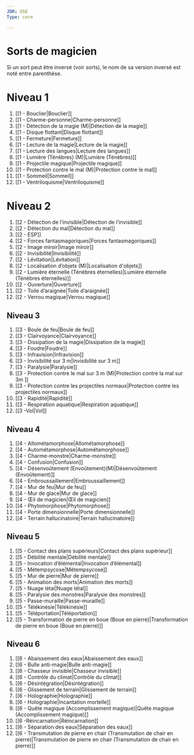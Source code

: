 ```yaml
---
JDR: OSE
Type: core

---
```

# Sorts de magicien

Si un sort peut être inversé (voir sorts), le nom de sa version inversé est noté entre parenthèse.

# Niveau 1
1. [[1 - Bouclier|Bouclier]]
2. [[1 - Charme-personne|Charme-personne]]
3. [[1 - Détection de la magie (M)|Détection de la magie]]
4. [[1 - Disque flottant|Disque flottant]]
5. [[1 - Fermeture|Fermeture]]
6. [[1 - Lecture de la magie|Lecture de la magie]]
7. [[1 - Lecture des langues|Lecture des langues]]
8. [[1 - Lumière (Ténèbres) (M)|Lumière (Ténèbres)]]
9. [[1 - Projectile magique|Projectile magique]]
10. [[1 - Protection contre le mal (M)|Protection contre le mal]]
11. [[1 - Sommeil|Sommeil]]
12. [[1 - Ventriloquisme|Ventriloquisme]]

# Niveau 2
1. [[2 - Détection de l’invisible|Détection de l’invisible]]
2. [[2 - Détection du mal|Détection du mal]]
3. [[2 - ESP]]
4. [[2 - Forces fantasmagoriques|Forces fantasmagoriques]]
5. [[2 - Image miroir|Image miroir]]
6. [[2 - Invisibilité|Invisibilité]]
7. [[2 - Lévitation|Lévitation]]
8. [[2 - Localisation d’objets (M)|Localisation d'objets]]
9. [[2 - Lumière éternelle (Ténèbres éternelles)|Lumière éternelle (Ténèbres éternelles)]]
10. [[2 - Ouverture|Ouverture]]
11. [[2 - Toile d’araignée|Toile d’araignée]]
12. [[2 - Verrou magique|Verrou magique]]

## Niveau 3
1. [[3 - Boule de feu|Boule de feu]]
2. [[3 - Clairvoyance|Clairvoyance]]
3. [[3 - Dissipation de la magie|Dissipation de la magie]]
4. [[3 - Foudre|Foudre]]
5. [[3 - Infravision|Infravision]]
6. [[3 - Invisibilité sur 3 m|Invisibilité sur 3 m]]
7. [[3 - Paralysie|Paralysie]]
8. [[3 - Protection contre le mal sur 3 m (M)|Protection contre la mal sur 3m ]]
9. [[3 - Protection contre les projectiles normaux|Protection contre les projectiles normaux]]
10. [[3 - Rapidité|Rapidité]]
11. [[3 - Respiration aquatique|Respiration aquatique]]
12. [[3 -Vol|Vol]]

## Niveau 4
1. [[4 - Allométamorphose|Allométamorphose]]
2. [[4 - Autométamorphose|Autométamorphose]]
3. [[4 - Charme-monstre|Charme-monstre]]
4. [[4 - Confusion|Confusion]]
5. [[4 - Désenvoûtement (Envoûtement)(M)|Désenvoûtement (Envoûtement)]]
6. [[4 - Embroussaillement|Embroussaillement]]
7. [[4 - Mur de feu|Mur de feu]]
8. [[4 - Mur de glace|Mur de glace]]
9. [[4 - Œil de magicien|Œil de magicien]]
10. [[4 - Phytomorphose|Phytomorphose]]
11. [[4 - Porte dimensionnelle|Porte dimensionnelle]]
12. [[4 - Terrain hallucinatoire|Terrain hallucinatoire]]

## Niveau 5
1. [[5 - Contact des plans supérieurs|Contact des plans supérieur]]
2. [[5 - Débilité mentale|Débilité mentale]]
3. [[5 - Invocation d’élémental|Invocation d’élémental]]
4. [[5 - Métempsycose|Métempsycose]]
5. [[5 - Mur de pierre|Mur de pierre]]
6. [[5 - Animation des morts|Animation des morts]]
7. [[5 - Nuage létal|Nuage létal]]
8. [[5 - Paralysie des monstres|Paralysie des monstres]]
9. [[5 - Passe-muraille|Passe-muraille]]
10. [[5 - Télékinésie|Télékinésie]]
11. [[5 - Téléportation|Téléportation]]
12. [[5 - Transformation de pierre en boue (Boue en pierre)|Transformation de pierre en boue (Boue en pierre)]]

## Niveau 6
1. [[6 - Abaissement des eaux|Abaissement des eaux]]
2. [[6 - Bulle anti-magie|Bulle anti-magie]]
3. [[6 - Chasseur invisible|Chasseur invisible]]
4. [[6 - Contrôle du climat|Contrôle du climat]]
5. [[6 - Désintégration|Désintégration]]
6. [[6 - Glissement de terrain|Glissement de terrain]]
7. [[6 - Holographie|Holographie]]
8. [[6 - Holographie|Incantation mortelle]]
9. [[6 - Quête magique (Accomplissement magique)|Quête magique (Accomplissement magique)]]
10. [[6 -Réincarnation|Réincarnation]]
11. [[6 - Séparation des eaux|Séparation des eaux]]
12. [[6 - Transmutation de pierre en chair (Transmutation de chair en pierre)|Transmutation de pierre en chair (Transmutation de chair en pierre)]]